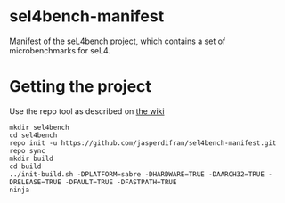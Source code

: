 <!--
     Copyright 2017, Data61, CSIRO

     SPDX-License-Identifier: CC-BY-SA-4.0
-->

# sel4bench-manifest

Manifest of the seL4bench project, which contains a set of microbenchmarks for seL4.

# Getting the project

Use the repo tool as described on [the wiki](https://docs.sel4.systems/GettingStarted#get-googles-repo-tool)

    mkdir sel4bench
    cd sel4bench
    repo init -u https://github.com/jasperdifran/sel4bench-manifest.git
    repo sync
    mkdir build
    cd build
    ../init-build.sh -DPLATFORM=sabre -DHARDWARE=TRUE -DAARCH32=TRUE -DRELEASE=TRUE -DFAULT=TRUE -DFASTPATH=TRUE
    ninja
